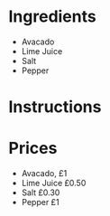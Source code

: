 # Ingredients
- Avacado
- Lime Juice
- Salt
- Pepper
# Instructions
# Prices
- Avacado, £1
- Lime Juice £0.50
- Salt £0.30
- Pepper £1
